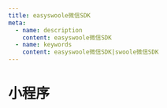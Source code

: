 ```yaml
---
title: easyswoole微信SDK
meta:
  - name: description
    content: easyswoole微信SDK
  - name: keywords
    content: easyswoole微信SDK|swoole微信SDK
---
```


# 小程序